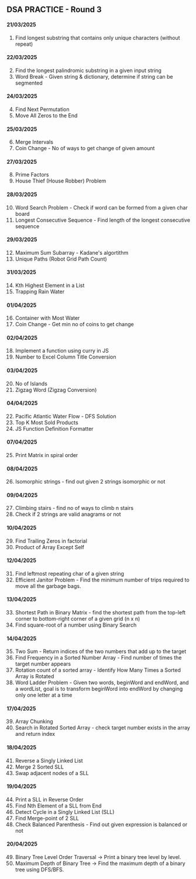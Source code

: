 ## DSA PRACTICE - Round 3

#### 21/03/2025
1. Find longest substring that contains only unique characters (without repeat)

#### 22/03/2025
2. Find the longest palindromic substring in a given input string
3. Word Break - Given string & dictionary, determine if string can be segmented

#### 24/03/2025
4. Find Next Permutation
5. Move All Zeros to the End

#### 25/03/2025
6. Merge Intervals
7. Coin Change - No of ways to get change of given amount

#### 27/03/2025
8. Prime Factors
9. House Thief (House Robber) Problem

#### 28/03/2025
10. Word Search Problem - Check if word can be formed from a given char board
11. Longest Consecutive Sequence - Find length of the longest consecutive sequence

#### 29/03/2025
12. Maximum Sum Subarray - Kadane's algortithm
13. Unique Paths (Robot Grid Path Count)

#### 31/03/2025
14. Kth Highest Element in a List
15. Trapping Rain Water

#### 01/04/2025
16. Container with Most Water
17. Coin Change - Get min no of coins to get change

#### 02/04/2025
18. Implement a function using curry in JS
19. Number to Excel Column Title Conversion

#### 03/04/2025
20. No of Islands
21. Zigzag Word (Zigzag Conversion)

#### 04/04/2025
22. Pacific Atlantic Water Flow - DFS Solution
23. Top K Most Sold Products
24. JS Function Definition Formatter

#### 07/04/2025
25. Print Matrix in spiral order

#### 08/04/2025
26. Isomorphic strings - find out given 2 strings isomorphic or not

#### 09/04/2025
27. Climbing stairs - find no of ways to climb n stairs
28. Check if 2 strings are valid anagrams or not

#### 10/04/2025
29. Find Trailing Zeros in factorial
30. Product of Array Except Self

#### 12/04/2025
31. Find leftmost repeating char of a given string
32. Efficient Janitor Problem - Find the minimum number of trips required to move all the garbage bags.

#### 13/04/2025
33. Shortest Path in Binary Matrix - find the shortest path from the top-left corner to bottom-right corner of a given grid (n x n)
34. Find square-root of a number using Binary Search

#### 14/04/2025
35. Two Sum - Return indices of the two numbers that add up to the target
36. Find Frequency in a Sorted Number Array - Find number of times the target number appears
37. Rotation count of a sorted array - Identify How Many Times a Sorted Array is Rotated
38. Word Ladder Problem - Given two words, beginWord and endWord, and a wordList,
goal is to transform beginWord into endWord by changing only one letter at a time

#### 17/04/2025
39. Array Chunking
40. Search in Rotated Sorted Array - check target number exists in the array and return index

#### 18/04/2025
41. Reverse a Singly Linked List
42. Merge 2 Sorted SLL
43. Swap adjacent nodes of a SLL

#### 19/04/2025
44. Print a SLL in Reverse Order
45. Find Nth Element of a SLL from End
46. Detect Cycle in a Singly Linked List (SLL)
47. Find Merge-point of 2 SLL
48. Check Balanced Parenthesis - Find out given expression is balanced or not

#### 20/04/2025
49. Binary Tree Level Order Traversal → Print a binary tree level by level.
50. Maximum Depth of Binary Tree → Find the maximum depth of a binary tree using DFS/BFS.

